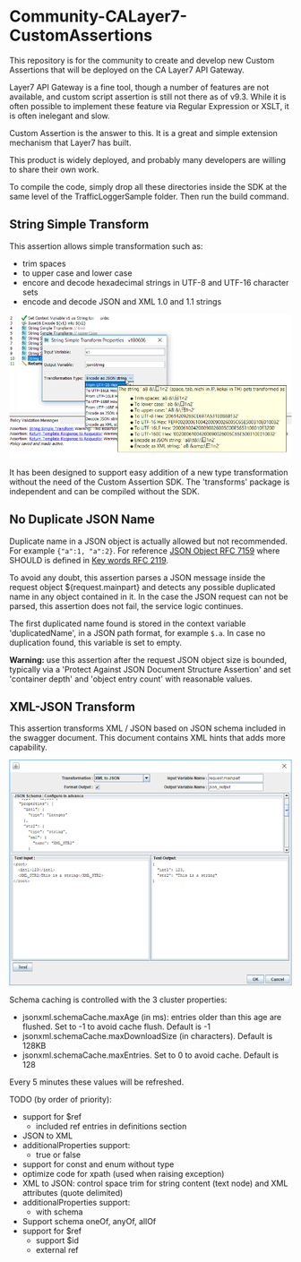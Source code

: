 # Community-CALayer7-CustomAssertions

This repository is for the community to create and develop new Custom Assertions that will be deployed on the CA Layer7 API Gateway.

Layer7 API Gateway is a fine tool, though a number of features are not available, and custom script assertion is still not there as of v9.3. While it is often possible to implement these feature via Regular Expression or XSLT, it is often inelegant and slow.

Custom Assertion is the answer to this. It is a great and simple extension mechanism that Layer7 has built.

This product is widely deployed, and probably many developers are willing to share their own work.

To compile the code, simply drop all these directories inside the SDK at the same level of the TrafficLoggerSample folder. Then run the build command.

## String Simple Transform

This assertion allows simple transformation such as:
* trim spaces
* to upper case and lower case
* encore and decode hexadecimal strings in UTF-8 and UTF-16 character sets
* encode and decode JSON and XML 1.0 and 1.1 strings

![Dialog Screenshot](/StringSimpleTransform/DialogScreenShot.png)

It has been designed to support easy addition of a new type transformation without the need of the Custom Assertion SDK. The 'transforms' package is independent and can be compiled without the SDK.

## No Duplicate JSON Name

Duplicate name in a JSON object is actually allowed but not recommended. For example `{"a":1, "a":2}`. For reference [JSON Object RFC 7159](https://tools.ietf.org/html/rfc7159#section-4) where SHOULD is defined in [Key words RFC 2119](https://tools.ietf.org/html/rfc2119).

To avoid any doubt, this assertion parses a JSON message inside the request object ${request.mainpart} and detects any possible duplicated name in any object contained in it. In the case the JSON request can not be parsed, this assertion does not fail, the service logic continues.

The first duplicated name found is stored in the context variable 'duplicatedName', in a JSON path format, for example `$.a`. In case no duplication found, this variable is set to empty.

**Warning:** use this assertion after the request JSON object size is bounded, typically via a 'Protect Against JSON Document Structure Assertion' and set 'container depth' and 'object entry count' with reasonable values.

## XML-JSON Transform

This assertion transforms XML / JSON based on JSON schema included in the swagger document. This document contains XML hints that adds more capability.

![Dialog Screenshot](/XMLJSONTransform/DialogScreenShot.png)

Schema caching is controlled with the 3 cluster properties:
* jsonxml.schemaCache.maxAge (in ms): entries older than this age are flushed. Set to -1 to avoid cache flush. Default is -1
* jsonxml.schemaCache.maxDownloadSize (in characters). Default is 128KB
* jsonxml.schemaCache.maxEntries. Set to 0 to avoid cache. Default is 128

Every 5 minutes these values will be refreshed.

TODO (by order of priority):
* support for $ref
  * included ref entries in definitions section
* JSON to XML
* additionalProperties support:
  * true or false
* support for const and enum without type
* optimize code for xpath (used when raising exception)
* XML to JSON: control space trim for string content (text node) and XML attributes (quote delimited)
* additionalProperties support:
  * with schema
* Support schema oneOf, anyOf, allOf
* support for $ref
   * support $id
   * external ref
